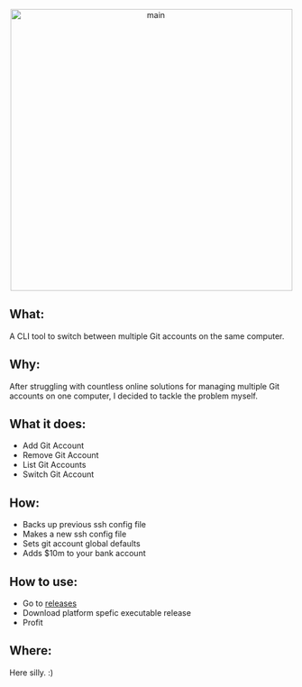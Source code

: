 <p align="center">
  <img src="https://github.com/user-attachments/assets/5e603dd3-f702-4326-94c9-6724479a252c" alt="main" width="500"/>
</p>

## What:
A CLI tool to switch between multiple Git accounts on the same computer.

## Why:
After struggling with countless online solutions for managing multiple Git accounts on one computer, I decided to tackle the problem myself.

## What it does:
- Add Git Account
- Remove Git Account
- List Git Accounts
- Switch Git Account

## How:
- Backs up previous ssh config file
- Makes a new ssh config file
- Sets git account global defaults
- Adds $10m to your bank account

## How to use:
- Go to [releases](https://github.com/omarqazidev/switch-git-account/releases)
- Download platform spefic executable release
- Profit

## Where:
Here silly. :)
